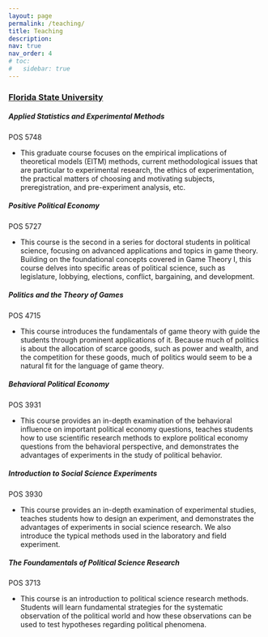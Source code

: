 ```yaml
---
layout: page
permalink: /teaching/
title: Teaching
description: 
nav: true
nav_order: 4
# toc:
#   sidebar: true
---
```


<h3 style="color: #4b9cd3;" id="fsu"><a href="https://cosspp.fsu.edu/polisci/">Florida State University</a></h3>
<!-- POS 5748  -->
<div class="card mt-3">
  <div class="p-3">
    <div class="row">
      <div class="col-sm-10">
        <h5 id="pos5748" class="card-title">Applied Statistics and Experimental Methods</h5>
      </div>
      <div class="col-sm-2 text-sm-right">
        <span class="badge">
          POS 5748
        </span>
      </div>
    </div>
    <ul class="card-text font-weight-light list-group list-group-flush">
      <li class="list-group-item">
        <div class="row">
          <div class="col-sm-9">
            This graduate course focuses on the empirical implications of theoretical models (EITM) methods, current methodological issues that are particular to experimental research, the ethics of experimentation, the practical matters of choosing and motivating subjects, preregistration, and pre-experiment analysis, etc. 
          </div>
        </div>
      </li>
    </ul>
  </div>
</div>




<!-- POS 5727  -->
<div class="card mt-3">
  <div class="p-3">
    <div class="row">
      <div class="col-sm-10">
        <h5 id="pos5727" class="card-title">Positive Political Economy</h5>
      </div>
      <div class="col-sm-2 text-sm-right">
        <span class="badge">
          POS 5727
        </span>
      </div>
    </div>
    <ul class="card-text font-weight-light list-group list-group-flush">
      <li class="list-group-item">
        <div class="row">
          <div class="col-sm-9">
            This course is the second in a series for doctoral students in political science, focusing on advanced applications and topics in game theory. Building on the foundational concepts covered in Game Theory I, this course delves into specific areas of political science, such as legislature, lobbying, elections, conflict, bargaining, and development. 
          </div>
        </div>
      </li>
    </ul>
  </div>
</div>



<!-- POS 4715  -->
<div class="card mt-3">
  <div class="p-3">
    <div class="row">
      <div class="col-sm-10">
        <h5 id="pos4715" class="card-title">Politics and the Theory of Games</h5>
      </div>
      <div class="col-sm-2 text-sm-right">
        <span class="badge">
          POS 4715
        </span>
      </div>
    </div>
    <ul class="card-text font-weight-light list-group list-group-flush">
      <li class="list-group-item">
        <div class="row">
          <div class="col-sm-9">
            This course introduces the fundamentals of game theory with guide the students through prominent applications of it. Because much of politics is about the allocation of scarce goods, such as power and wealth, and the competition for these goods, much of politics would seem to be a natural fit for the language of game theory. 
          </div>
        </div>
      </li>
    </ul>
  </div>
</div>



<!-- POS 3931  -->
<div class="card mt-3">
  <div class="p-3">
    <div class="row">
      <div class="col-sm-10">
        <h5 id="pos3931" class="card-title">Behavioral Political Economy</h5>
      </div>
      <div class="col-sm-2 text-sm-right">
        <span class="badge">
          POS 3931
        </span>
      </div>
    </div>
    <ul class="card-text font-weight-light list-group list-group-flush">
      <li class="list-group-item">
        <div class="row">
          <div class="col-sm-9">
            This course provides an in-depth examination of the behavioral influence on important political economy questions, teaches students how to use scientific research methods to explore political economy questions from the behavioral perspective, and demonstrates the advantages of experiments in the study of political behavior.  
          </div>
        </div>
      </li>
    </ul>
  </div>
</div>


<!-- POS 3930  -->
<div class="card mt-3">
  <div class="p-3">
    <div class="row">
      <div class="col-sm-10">
        <h5 id="pos3930" class="card-title">Introduction to Social Science Experiments</h5>
      </div>
      <div class="col-sm-2 text-sm-right">
        <span class="badge">
          POS 3930
        </span>
      </div>
    </div>
    <ul class="card-text font-weight-light list-group list-group-flush">
      <li class="list-group-item">
        <div class="row">
          <div class="col-sm-9">
            This course provides an in-depth examination of experimental studies, teaches students how to design an experiment, and demonstrates the advantages of experiments in social science research. We also introduce the typical methods used in the laboratory and field experiment.  
          </div>
        </div>
      </li>
    </ul>
  </div>
</div>


<!-- POS 3713  -->
<div class="card mt-3">
  <div class="p-3">
    <div class="row">
      <div class="col-sm-10">
        <h5 id="pos3713" class="card-title">The Foundamentals of Political Science Research</h5>
      </div>
      <div class="col-sm-2 text-sm-right">
        <span class="badge">
          POS 3713
        </span>
      </div>
    </div>
    <ul class="card-text font-weight-light list-group list-group-flush">
      <li class="list-group-item">
        <div class="row">
          <div class="col-sm-9">
            This course is an introduction to political science research methods. Students will learn fundamental strategies for the systematic observation of the political world and how these observations can be used to test hypotheses regarding political phenomena. 
          </div>
        </div>
      </li>
    </ul>
  </div>
</div>
